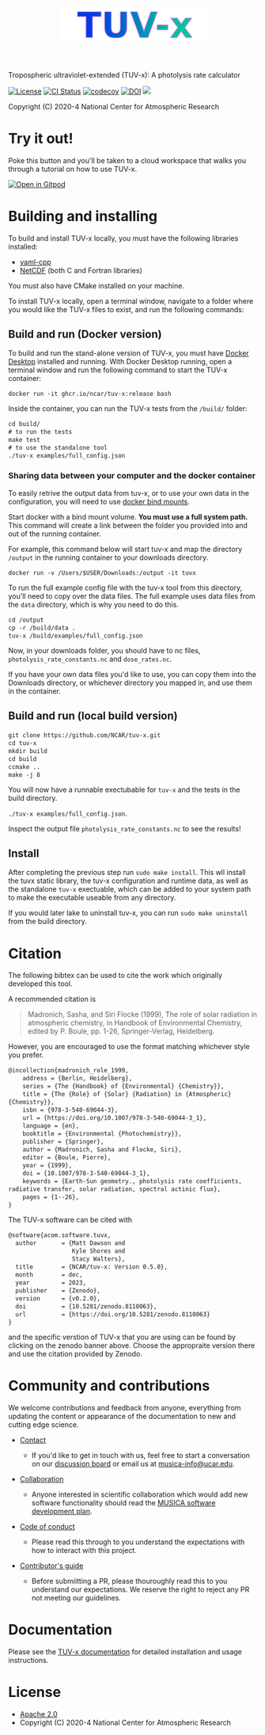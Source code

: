 <h1 align="center">
<img src="docs/source/_static/logo.svg" width="300">
</h1><br>

Tropospheric ultraviolet-extended (TUV-x): A photolysis rate calculator

[![License](https://img.shields.io/github/license/NCAR/tuv-x.svg)](https://github.com/NCAR/tuv-x/blob/main/LICENSE)
[![CI Status](https://github.com/NCAR/tuv-x/actions/workflows/test.yml/badge.svg)](https://github.com/NCAR/tuv-x/actions/workflows/test.yml)
[![codecov](https://codecov.io/gh/NCAR/tuv-x/branch/main/graph/badge.svg?token=H46AAEAQF9)](https://codecov.io/gh/NCAR/tuv-x)
[![DOI](https://zenodo.org/badge/396946468.svg)](https://zenodo.org/badge/latestdoi/396946468)
[![](https://img.shields.io/badge/Contribute%20with-Gitpod-908a85?logo=gitpod)](https://gitpod.io/#https://github.com/NCAR/tuv-x)

Copyright (C) 2020-4 National Center for Atmospheric Research

# Try it out!

Poke this button and you'll be taken to a cloud workspace that walks you through 
a tutorial on how to use TUV-x.

[![Open in Gitpod](https://gitpod.io/button/open-in-gitpod.svg)](https://gitpod.io/#https://github.com/NCAR/tuv-x)

# Building and installing
To build and install TUV-x locally, you must have the following libraries installed:

- [yaml-cpp](https://github.com/jbeder/yaml-cpp/)
- [NetCDF](https://www.unidata.ucar.edu/software/netcdf/) (both C and Fortran libraries)

You must also have CMake installed on your machine. 

To install TUV-x locally,
open a terminal window, navigate to a folder where you would like the TUV-x files to exist,
and run the following commands:

## Build and run (Docker version)

To build and run the stand-alone version of TUV-x, you must have [Docker Desktop](https://www.docker.com/get-started) installed and running. With Docker Desktop running, open a terminal window and run the following command to start the TUV-x container:

```
docker run -it ghcr.io/ncar/tuv-x:release bash
```

Inside the container, you can run the TUV-x tests from the `/build/` folder:

```
cd build/
# to run the tests
make test
# to use the standalone tool
./tuv-x examples/full_config.json
```

### Sharing data between your computer and the docker container

To easily retrive the output data from tuv-x, or to use your own data in the configuration,
you will need to use [docker bind mounts](https://docs.docker.com/storage/bind-mounts/).

Start docker with a bind mount volume. **You must use a full system path.** 
This command will create a link between the folder you provided into and out of the running container.

For example, this command below will start tuv-x and map the directory `/output` in the running container
to your downloads directory.
```
docker run -v /Users/$USER/Downloads:/output -it tuvx
```

To run the full example config file with the tuv-x tool from this directory, you'll need to copy over the data files.
The full example uses data files from the `data` directory, which is why you need to do this.

```
cd /output
cp -r /build/data .
tuv-x /build/examples/full_config.json
```

Now, in your downloads folder, you should have to nc files, `photolysis_rate_constants.nc` and `dose_rates.nc`.

If you have your own data files you'd like to use, you can copy them into the Downloads directory, or whichever directory you mapped in, and use them in the container.


## Build and run (local build version)

```
git clone https://github.com/NCAR/tuv-x.git
cd tuv-x
mkdir build
cd build
ccmake ..
make -j 8
```

You will now have a runnable exectubable for `tuv-x` and the tests in the build directory.

`./tuv-x examples/full_config.json`.

Inspect the output file `photolysis_rate_constants.nc` to see the results!

## Install

After completing the previous step run `sudo make install`.
This wll install the tuvx static library, the tuv-x configuration
and runtime data, as well as the standalone `tuv-x` exectuable, which can be
added to your system path to make the executable useable from any directory.

If you would later lake to uninstall tuv-x, you can run
`sudo make uninstall` from the build directory. 


# Citation

The following bibtex can be used to cite the work which originally developed
this tool.

A recommended citation is 

> Madronich, Sasha, and Siri Flocke (1999), The role of solar radiation in atmospheric chemistry, in Handbook of Environmental Chemistry, edited by P. Boule, pp. 1-26, Springer-Verlag, Heidelberg.

However, you are encouraged to use the format matching whichever style
you prefer.

```
@incollection{madronich_role_1999,
	address = {Berlin, Heidelberg},
	series = {The {Handbook} of {Environmental} {Chemistry}},
	title = {The {Role} of {Solar} {Radiation} in {Atmospheric} {Chemistry}},
	isbn = {978-3-540-69044-3},
	url = {https://doi.org/10.1007/978-3-540-69044-3_1},
	language = {en},
	booktitle = {Environmental {Photochemistry}},
	publisher = {Springer},
	author = {Madronich, Sasha and Flocke, Siri},
	editor = {Boule, Pierre},
	year = {1999},
	doi = {10.1007/978-3-540-69044-3_1},
	keywords = {Earth-Sun geometry., photolysis rate coefficients, radiative transfer, solar radiation, spectral actinic flux},
	pages = {1--26},
}
```

The TUV-x software can be cited with

```
@software{acom.software.tuvx,
  author       = {Matt Dawson and
                  Kyle Shores and
                  Stacy Walters},
  title        = {NCAR/tuv-x: Version 0.5.0},
  month        = dec,
  year         = 2023,
  publisher    = {Zenodo},
  version      = {v0.2.0},
  doi          = {10.5281/zenodo.8110063},
  url          = {https://doi.org/10.5281/zenodo.8110063}
}
```

and the specific verstion of TUV-x that you are using can be found by
clicking on the zenodo banner above. Choose the appropraite version there
and use the citation provided by Zenodo.

# Community and contributions
We welcome contributions and feedback from anyone, everything from updating
the content or appearance of the documentation to new and
cutting edge science.

- [Contact](https://github.com/NCAR/tuv-x/discussions)
  - If you'd like to get in touch with us, feel free to start a conversation
on our [discussion board](https://github.com/NCAR/tuv-x/discussions) 
or email us at musica-info@ucar.edu. 

- [Collaboration](https://github.com/NCAR/musica/blob/main/docs/Software%20Development%20Plan.pdf)
  - Anyone interested in scientific collaboration
which would add new software functionality should read the [MUSICA software development plan](https://github.com/NCAR/musica/blob/main/docs/Software%20Development%20Plan.pdf).

- [Code of conduct](https://ncar.github.io/tuv-x/contributing/code_of_conduct.html)
  - Please read this through to you understand the expectations with how to interact with this project.

- [Contributor's guide](https://ncar.github.io/tuv-x/contributing/contributors_guide.html)
  - Before submiitting a PR, please thouroughly read this to you understand our expectations. We reserve the right to reject any PR not meeting our guidelines.


# Documentation
Please see the [TUV-x documentation](https://ncar.github.io/tuv-x/) for detailed
installation and usage instructions.

# License

- [Apache 2.0](/LICENSE)
- Copyright (C) 2020-4 National Center for Atmospheric Research
